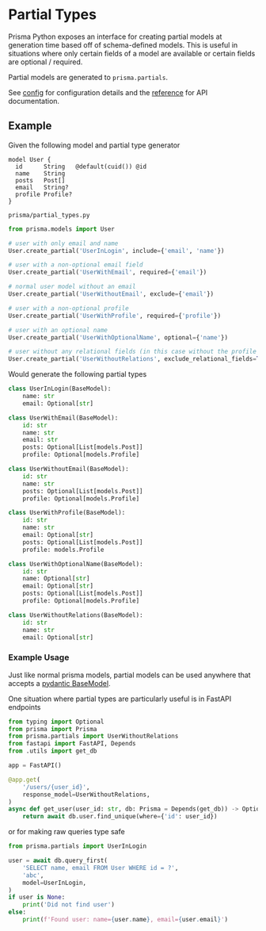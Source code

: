 # Partial Types

Prisma Python exposes an interface for creating partial models at generation time based off of schema-defined models.
This is useful in situations where only certain fields of a model are available or certain fields are optional / required.

Partial models are generated to `prisma.partials`.

See [config](../reference/config.md#partial-type-generator) for configuration details and the [reference](../reference/partials.md) for API documentation.

## Example

Given the following model and partial type generator

```prisma
model User {
  id      String   @default(cuid()) @id
  name    String
  posts   Post[]
  email   String?
  profile Profile?
}
```

`prisma/partial_types.py`
```py
from prisma.models import User

# user with only email and name
User.create_partial('UserInLogin', include={'email', 'name'})

# user with a non-optional email field
User.create_partial('UserWithEmail', required={'email'})

# normal user model without an email
User.create_partial('UserWithoutEmail', exclude={'email'})

# user with a non-optional profile
User.create_partial('UserWithProfile', required={'profile'})

# user with an optional name
User.create_partial('UserWithOptionalName', optional={'name'})

# user without any relational fields (in this case without the profile and posts fields)
User.create_partial('UserWithoutRelations', exclude_relational_fields=True)
```
Would generate the following partial types
```py
class UserInLogin(BaseModel):
    name: str
    email: Optional[str]

class UserWithEmail(BaseModel):
    id: str
    name: str
    email: str
    posts: Optional[List[models.Post]]
    profile: Optional[models.Profile]

class UserWithoutEmail(BaseModel):
    id: str
    name: str
    posts: Optional[List[models.Post]]
    profile: Optional[models.Profile]

class UserWithProfile(BaseModel):
    id: str
    name: str
    email: Optional[str]
    posts: Optional[List[models.Post]]
    profile: models.Profile

class UserWithOptionalName(BaseModel):
    id: str
    name: Optional[str]
    email: Optional[str]
    posts: Optional[List[models.Post]]
    profile: Optional[models.Profile]

class UserWithoutRelations(BaseModel):
    id: str
    name: str
    email: Optional[str]
```

### Example Usage

Just like normal prisma models, partial models can be used anywhere that accepts a [pydantic BaseModel](https://pydantic-docs.helpmanual.io/usage/models).

One situation where partial types are particularly useful is in FastAPI endpoints

```py
from typing import Optional
from prisma import Prisma
from prisma.partials import UserWithoutRelations
from fastapi import FastAPI, Depends
from .utils import get_db

app = FastAPI()

@app.get(
    '/users/{user_id}',
    response_model=UserWithoutRelations,
)
async def get_user(user_id: str, db: Prisma = Depends(get_db)) -> Optional[User]:
    return await db.user.find_unique(where={'id': user_id})
```

or for making raw queries type safe

```py
from prisma.partials import UserInLogin

user = await db.query_first(
    'SELECT name, email FROM User WHERE id = ?',
    'abc',
    model=UserInLogin,
)
if user is None:
    print('Did not find user')
else:
    print(f'Found user: name={user.name}, email={user.email}')
```
